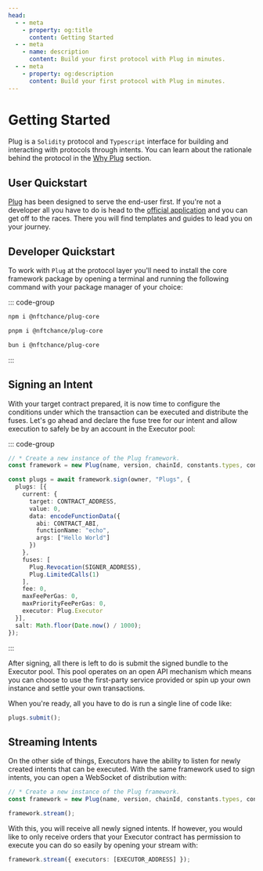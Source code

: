 ```yaml
---
head:
  - - meta
    - property: og:title
      content: Getting Started
  - - meta
    - name: description
      content: Build your first protocol with Plug in minutes.
  - - meta
    - property: og:description
      content: Build your first protocol with Plug in minutes.
---
```


# Getting Started

Plug is a `Solidity` protocol and `Typescript` interface for building and interacting with protocols through intents. You can learn about the rationale behind the protocol in the [Why Plug](/introduction/why-plug) section.

## User Quickstart

[Plug](/) has been designed to serve the end-user first. If you're not a developer all you have to do is head to the [official application](https://onplug.io) and you can get off to the races. There you will find templates and guides to lead you on your journey.

## Developer Quickstart

To work with `Plug` at the protocol layer you'll need to install the core framework package by opening a terminal and running the following command with your package manager of your choice:

::: code-group

```bash [npm]
npm i @nftchance/plug-core
```

```bash [pnpm]
pnpm i @nftchance/plug-core
```

```bash [bun]
bun i @nftchance/plug-core
```

:::

## Signing an Intent

With your target contract prepared, it is now time to configure the conditions under which the transaction can be executed and distribute the fuses. Let's go ahead and declare the fuse tree for our intent and allow execution to safely be by an account in the Executor pool:

::: code-group

```typescript [./example.ts]
// * Create a new instance of the Plug framework.
const framework = new Plug(name, version, chainId, constants.types, contract);

const plugs = await framework.sign(owner, "Plugs", {
  plugs: [{
    current: {
      target: CONTRACT_ADDRESS,
      value: 0,
      data: encodeFunctionData({
        abi: CONTRACT_ABI,
        functionName: "echo",
        args: ["Hello World"]
      })
    },
    fuses: [
      Plug.Revocation(SIGNER_ADDRESS),
      Plug.LimitedCalls(1)
    ],
    fee: 0,
    maxFeePerGas: 0,
    maxPriorityFeePerGas: 0,
    executor: Plug.Executor
  }],
  salt: Math.floor(Date.now() / 1000);
});
```

:::

After signing, all there is left to do is submit the signed bundle to the Executor pool. This pool operates on an open API mechanism which means you can choose to use the first-party service provided or spin up your own instance and settle your own transactions.

When you're ready, all you have to do is run a single line of code like:

```typescript [./example.ts]
plugs.submit();
```

## Streaming Intents

On the other side of things, Executors have the ability to listen for newly created intents that can be executed. With the same framework used to sign intents, you can open a WebSocket of distribution with:

```typescript
// * Create a new instance of the Plug framework.
const framework = new Plug(name, version, chainId, constants.types, contract);

framework.stream();
```

With this, you will receive all newly signed intents. If however, you would like to only receive orders that your Executor contract has permission to execute you can do so easily by opening your stream with:

```typescript [./example.ts]
framework.stream({ executors: [EXECUTOR_ADDRESS] });
```
